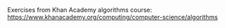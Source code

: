 Exercises from Khan Academy algorithms course: https://www.khanacademy.org/computing/computer-science/algorithms

